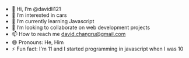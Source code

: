 - 👋 Hi, I’m @davidli121
- 👀 I’m interested in cars
- 🌱 I’m currently learning Javascript
- 💞️ I’m looking to collaborate on web development projects
- 📫 How to reach me david.changru@gmail.com
- 😄 Pronouns: He, Him
- ⚡ Fun fact: I'm 11 and I started programming in javascript when I was 10

<!---
davidli121/davidli121 is a ✨ special ✨ repository because its `README.md` (this file) appears on your GitHub profile.
You can click the Preview link to take a look at your changes.
--->
